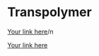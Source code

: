 # Transpolymer
[Your link here](https://www.canva.com/design/DAGiFfF6ETQ/FWlFfIM-A-SOt9KJXPcSKw/edit?utm_content=DAGiFfF6ETQ&utm_campaign=designshare&utm_medium=link2&utm_source=sharebutton)/n


[Your link here](https://drive.google.com/file/d/1nQQRRGT8Rqm38JTfuZfTaEWudKRKZ0-T/view?usp=drive_link)

